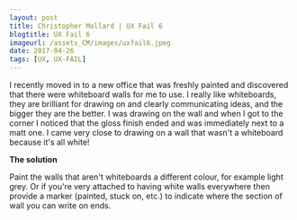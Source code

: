 ```yaml
---
layout: post
title: Christopher Mollard | UX Fail 6
blogtitle: UX Fail 6
imageurl: /assets_CM/images/uxfail6.jpeg
date: 2017-04-26
tags: [UX, UX-FAIL]
---
```

<p>
I recently moved in to a new office that was freshly painted and discovered that there were whiteboard walls for me to use. I really like whiteboards, they are brilliant for drawing on and clearly communicating ideas, and the bigger they are the better. I was drawing on the wall and when I got to the corner I noticed that the gloss finish ended and was immediately next to a matt one. I came very close to drawing on a wall that wasn't a whiteboard because it's all white!
</p>
<p>
<strong>
The solution
</strong>
</p>
<p>
Paint the walls that aren't whiteboards a different colour, for example light grey. Or if you're very attached to having white walls everywhere then provide a marker (painted, stuck on, etc.) to indicate where the section of wall you can write on ends.
</p>